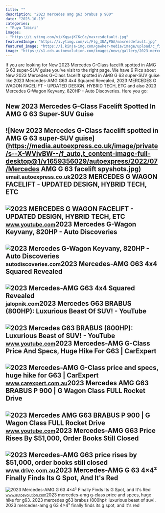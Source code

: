 ```yaml
---
title: ""
description: "2023 mercedes amg g63 brabus p 900"
date: "2023-10-19"
categories:
- "Ruya Tabiri"
images:
- "https://i.ytimg.com/vi/KqyajKCKcGc/maxresdefault.jpg"
featuredImage: "https://i.ytimg.com/vi/Flg_3UAyPGA/maxresdefault.jpg"
featured_image: "https://i.kinja-img.com/gawker-media/image/upload/c_fill,f_auto,fl_progressive,g_center,h_675,pg_1,q_80,w_1200/a852bcc765650ced9af105ba2927de20.png"
image: "https://s1.cdn.autoevolution.com/images/news/gallery/2023-mercedes-amg-g-63-44-finally-finds-its-g-spot-and-its-red_5.jpg"
---
```


If you are looking for New 2023 Mercedes G-Class facelift spotted in AMG G 63 super-SUV guise you've visit to the right page. We have 9 Pics about New 2023 Mercedes G-Class facelift spotted in AMG G 63 super-SUV guise like 2023 Mercedes-AMG G63 4x4 Squared Revealed, 2023 MERCEDES G WAGON FACELIFT - UPDATED DESIGN, HYBRID TECH, ETC and also 2023 Mercedes G-Wagon Keyvany, 820HP - Auto Discoveries. Here you go:

New 2023 Mercedes G-Class Facelift Spotted In AMG G 63 Super-SUV Guise
----------------------------------------------------------------------

 ![New 2023 Mercedes G-Class facelift spotted in AMG G 63 super-SUV guise](https://media.autoexpress.co.uk/image/private/s--X-WVjvBW--/f_auto,t_content-image-full-desktop@1/v1659356029/autoexpress/2022/07/Mercedes AMG G 63 facelift spyshots.jpg) <small>email.autoexpress.co.uk</small>2023 MERCEDES G WAGON FACELIFT - UPDATED DESIGN, HYBRID TECH, ETC
-----------------------------------------------------------------

 ![2023 MERCEDES G WAGON FACELIFT - UPDATED DESIGN, HYBRID TECH, ETC](https://i.ytimg.com/vi/KqyajKCKcGc/maxresdefault.jpg) <small>www.youtube.com</small>2023 Mercedes G-Wagon Keyvany, 820HP - Auto Discoveries
-------------------------------------------------------

 ![2023 Mercedes G-Wagon Keyvany, 820HP - Auto Discoveries](https://autodiscoveries.com/wp-content/uploads/2022/08/keyvanyoffical_295916661_1403382766830039_6663779630642129866_n.jpg) <small>autodiscoveries.com</small>2023 Mercedes-AMG G63 4x4 Squared Revealed
------------------------------------------

 ![2023 Mercedes-AMG G63 4x4 Squared Revealed](https://i.kinja-img.com/gawker-media/image/upload/c_fill,f_auto,fl_progressive,g_center,h_675,pg_1,q_80,w_1200/a852bcc765650ced9af105ba2927de20.png) <small>jalopnik.com</small>2023 Mercedes G63 BRABUS (800HP): Luxurious Beast Of SUV! - YouTube
-------------------------------------------------------------------

 ![2023 Mercedes G63 BRABUS (800HP): Luxurious Beast of SUV! - YouTube](https://i.ytimg.com/vi/UK53c0u4WFw/maxresdefault.jpg) <small>www.youtube.com</small>2023 Mercedes-AMG G-Class Price And Specs, Huge Hike For G63 | CarExpert
------------------------------------------------------------------------

 ![2023 Mercedes-AMG G-Class price and specs, huge hike for G63 | CarExpert](https://images.carexpert.com.au/resize/3000/-/app/uploads/2020/10/mercedes-amg_g63-g-class.jpeg) <small>www.carexpert.com.au</small>2023 Mercedes AMG G63 BRABUS P 900 | G Wagon Class FULL Rocket Drive
--------------------------------------------------------------------

 ![2023 Mercedes AMG G63 BRABUS P 900 | G Wagon Class FULL Rocket Drive](https://i.ytimg.com/vi/Flg_3UAyPGA/maxresdefault.jpg) <small>www.youtube.com</small>2023 Mercedes-AMG G63 Price Rises By $51,000, Order Books Still Closed
----------------------------------------------------------------------

 ![2023 Mercedes-AMG G63 price rises by $51,000, order books still closed](https://images.drive.com.au/driveau/image/upload/c_fill,h_720,w_1280/q_auto:eco/f_auto/v1/cms/uploads/u2c9faigiaqrnimwl0xg) <small>www.drive.com.au</small>2023 Mercedes-AMG G 63 4×4² Finally Finds Its G Spot, And It's Red
------------------------------------------------------------------

 ![2023 Mercedes-AMG G 63 4×4² Finally Finds Its G Spot, and It's Red](https://s1.cdn.autoevolution.com/images/news/gallery/2023-mercedes-amg-g-63-44-finally-finds-its-g-spot-and-its-red_5.jpg) <small>www.autoevolution.com</small>2023 mercedes-amg g-class price and specs, huge hike for g63. 2023 mercedes g63 brabus (800hp): luxurious beast of suv!. 2023 mercedes-amg g 63 4×4² finally finds its g spot, and it's red
